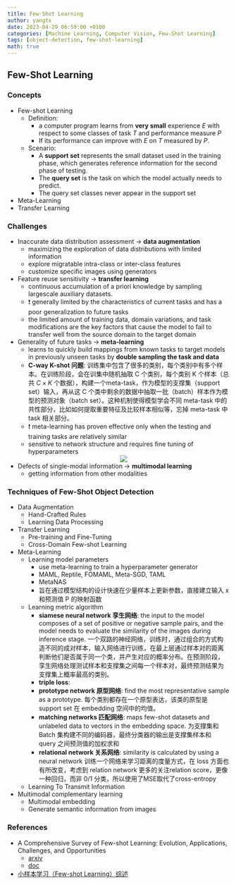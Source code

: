 ```yaml
---
title: Few-Shot Learning
author: yangtx
date: 2023-04-29 06:59:00 +0100
categories: [Machine Learning, Computer Vision, Few-Shot Learning]
tags: [object-detection, few-shot-learning]
math: true
---
```


## Few-Shot Learning

### Concepts
- Few-shot Learning
  - Definition: 
    - a computer program learns from **very small** experience $E$ with respect to some classes of task $T$ and performance measure $P$
    - If its performance can improve with $E$ on $T$ measured by $P$.
  - Scenario:
    - A **support set** represents the small dataset used in the training phase, which generates reference information for the second phase of testing.
    - The **query set** is the task on which the model actually needs to predict.
    - The query set classes never appear in the support set
- Meta-Learning
- Transfer Learning

### Challenges
- Inaccurate data distribution assessment $\rightarrow$  **data augmentation**
  - maximizing the exploration of data distributions with limited information
  - explore migratable intra-class or inter-class features
  - customize specific images using generators
- Feature reuse sensitivity $\rightarrow$  **transfer learning**
  - continuous accumulation of a priori knowledge by sampling largescale auxiliary datasets.
  - :exclamation: generally limited by the characteristics of current tasks and has a poor generalization to future tasks
  - the limited amount of training data, domain variations, and task modifications are the key factors that cause the model to fail to transfer well from the source domain to the target domain
- Generality of future tasks $\rightarrow$  **meta-learning**
  - learns to quickly build mappings from known tasks to target models in previously unseen tasks by **double sampling the task and data**
  - **C-way K-shot 问题**: 训练集中包含了很多的类别，每个类别中有多个样本。在训练阶段，会在训集中随机抽取 C 个类别，每个类别 K 个样本（总共 $C\times K$ 个数据），构建一个meta-task，作为模型的支撑集（support set）输入，再从这 C 个类中剩余的数据中抽取一批（batch）样本作为模型的预测对象（batch set）。这种机制使得模型学会不同 meta-task 中的共性部分，比如如何提取重要特征及比较样本相似等，忘掉 meta-task 中 task 相关部分。
  - :exclamation: meta-learning has proven effective only when the testing and training tasks are relatively similar
  - sensitive to network structure and requires fine tuning of hyperparameters
  <center><img src="/assets/img/papers/few-shot-learning_meta-learning.png"/></center>
- Defects of single-modal information $\rightarrow$ **multimodal learning**
  - getting information from other modalities

### Techniques of Few-Shot Object Detection
- Data Augmentation
  - Hand-Crafted Rules
  - Learning Data Processing
- Transfer Learning
  - Pre-training and Fine-Tuning
  - Cross-Domain Few-shot Learning
- Meta-Learning
  - Learning model parameters
    - use meta-learning to train a hyperparameter generator
    - MAML, Reptile, FOMAML, Meta-SGD, TAML
    - MetaNAS
    - 旨在通过模型结构的设计快速在少量样本上更新参数，直接建立输入 x 和预测值 P 的映射函数
  - Learning metric algorithm
    - **siamese neural network 孪生网络**: the input to the model composes of a set of positive or negative sample pairs, and the model needs to evaluate the similarity of the images during inference stage. 一个双路的神经网络，训练时，通过组合的方式构造不同的成对样本，输入网络进行训练，在最上层通过样本对的距离判断他们是否属于同一个类，并产生对应的概率分布。在预测阶段，孪生网络处理测试样本和支撑集之间每一个样本对，最终预测结果为支撑集上概率最高的类别。
    - **triple loss**: 
    - **prototype network 原型网络**: find the most representative sample as a prototype. 每个类别都存在一个原型表达，该类的原型是 support set 在 embedding 空间中的均值。
    - **matching networks 匹配网络**: maps few-shot datasets and unlabeled data to vectors in the embedding space. 为支撑集和 Batch 集构建不同的编码器，最终分类器的输出是支撑集样本和 query 之间预测值的加权求和
    - **relational network 关系网络**: similarity is calculated by using a neural network 训练一个网络来学习距离的度量方式，在 loss 方面也有所改变，考虑到 relation network 更多的关注relation score，更像一种回归，而非 0/1 分类，所以使用了MSE取代了cross-entropy
  - Learning To Transmit Information
- Multimodal complementary learning
  - Multimodal embedding
  - Generate semantic information from images

### References
- A Comprehensive Survey of Few-shot Learning: Evolution, Applications, Challenges, and Opportunities
  - [arxiv](https://arxiv.org/abs/2205.06743)
  - [doc](https://drive.google.com/file/d/1i4q9JkpjYUhcLZ6SXleeIvd5QPI2md51/view?usp=drivesdk)
- [小样本学习（Few-shot Learning）综述](https://zhuanlan.zhihu.com/p/61215293)